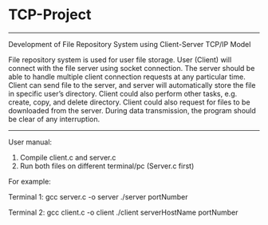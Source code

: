 # TCP-Project

************************************************************

Development of File Repository System using Client-Server TCP/IP Model

File repository system is used for user file storage. User (Client) will connect with the file server using socket connection. The server should be able to handle multiple client connection requests at any particular time. Client can send file to the server, and server will automatically store the file in specific user’s directory.  Client could also perform other tasks, e.g. create, copy, and delete directory. Client could also request for files to be downloaded from the server. During data transmission, the program should be clear of any interruption. 

************************************************************

User manual:

1. Compile client.c and server.c 
2. Run both files on different terminal/pc (Server.c first)


For example:

Terminal 1:
 gcc server.c -o server
 ./server portNumber


Terminal 2:
 gcc client.c -o client
 ./client serverHostName portNumber



